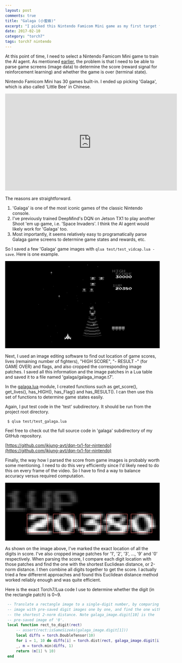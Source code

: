```yaml
---
layout: post
comments: true
title: "Galaga (小蜜蜂)"
excerpt: "I picked this Nintendo Famicom Mini game as my first target for the AI agent!"
date: 2017-02-10
category: "torch7"
tags: torch7 nintendo
---
```


At this point of time, I need to select a Nintendo Famicom Mini game to train the AI agent. As mentioned [earlier](https://jkjung-avt.github.io/nintendo-famicom-mini/), the problem is that I need to be able to parse game screens (image data) to determine the score (reward signal for reinforcement learning) and whether the game is over (terminal state).

Nintendo Famicom Mini has 30 games built-in. I ended up picking 'Galaga', which is also called 'Little Bee' in Chinese.

<iframe width="560" height="315" src="https://www.youtube.com/embed/S_lE_L0UtkQ" frameborder="0" allowfullscreen></iframe>

The reasons are straightforward.

1. 'Galaga' is one of the most iconic games of the classic Nintendo console.
2. I've previously trained DeepMind's DQN on Jetson TX1 to play another Shoot 'em up game, i.e. 'Space Invaders'. I think the AI agent would likely work for 'Galaga' too.
3. Most importantly, it seems relatively easy to programatically parse Galaga game screens to determine game states and rewards, etc.

So I saved a few 'Galaga' game images with `qlua test/test_vidcap.lua -save`. Here is one example.

![image0435.png](/assets/2017-02-10-galaga/image0435.png)

Next, I used an image editing software to find out location of game scores, lives (remaining number of fighters), "HIGH SCORE", "- RESULT -" (for GAME OVER) and flags, and also cropped the corresponding image patches. I saved all this information and the image patches in a Lua table and saved it to a file named 'galaga/galaga_image.t7'.

In the [galaga.lua](https://github.com/jkjung-avt/dqn-tx1-for-nintendo/blob/master/galaga/galaga.lua) module, I created functions such as get_score(), get_lives(), has_HIGH(), has_Flag() and has_RESULT(). I can then use this set of functions to determine game states easily.

Again, I put test code in the 'test' subdirectory. It should be run from the project root directory.

```shell
 $ qlua test/test_galaga.lua
```

Feel free to check out the full source code in 'galaga' subdirectory of my GitHub repository.

[https://github.com/jkjung-avt/dqn-tx1-for-nintendo](https://github.com/jkjung-avt/dqn-tx1-for-nintendo)

Finally, the way how I parsed the score from game images is probably worth some mentioning. I need to do this very efficiently since I'd likely need to do this on every frame of the video. So I have to find a way to balance accuracy versus required computation.

![Score: 20380](/assets/2017-02-10-galaga/score-20380.png)

As shown on the image above, I've marked the exact location of all the digits in score. I've also cropped image patches for '1', '2', '3', ..., '9' and '0' respectively. When parsing the score, I compare each digit location with those patches and find the one with the shortest Euclidean distance, or 2-norm distance. I then combine all digits together to get the score. I actually tried a few differernt approaches and found this Euclidean distance method worked reliably enough and was quite efficient.

Here is the exact Torch7/Lua code I use to determine whether the digit (in the rectangle patch) is 0~9.

```lua
 -- Translate a rectangle image to a single-digit number, by comparing the
 -- image with pre-saved digit images one by one, and find the one with
 -- the shortest 2-norm distance. Note galaga_image.digit[10] is the
 -- pre-saved image of '0'.
 local function rect_to_digit(rect)
     -- assert(rect:isSameSizeAs(galaga_image.digit[1]))
     local diffs = torch.DoubleTensor(10)
     for i = 1, 10 do diffs[i] = torch.dist(rect, galaga_image.digit[i]) end
     _, m = torch.min(diffs, 1)
     return (m[1] % 10)
 end
```

